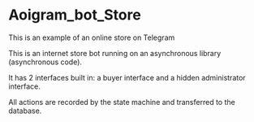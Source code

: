 # Aoigram_bot_Store
This is an example of an online store on Telegram

This is an internet store bot running on an asynchronous library (asynchronous code).

It has 2 interfaces built in: a buyer interface and a hidden administrator interface.

All actions are recorded by the state machine and transferred to the database.
